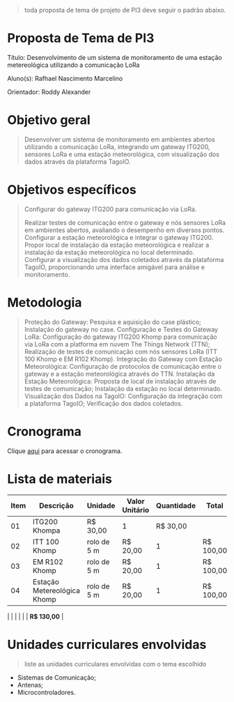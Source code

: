 > toda proposta de tema de projeto de PI3 deve seguir o padrão abaixo.

# Proposta de Tema de PI3
Título: Desenvolvimento de um sistema de monitoramento de uma estação metereológica utilizando a comunicação LoRa

Aluno(s): Rafhael Nascimento Marcelino

Orientador: Roddy Alexander

# Objetivo geral
> Desenvolver um sistema de monitoramento em ambientes abertos utilizando a comunicação LoRa, integrando um gateway ITG200, sensores LoRa e uma estação meteorológica, com visualização dos dados através da plataforma TagoIO.

# Objetivos específicos

> Configurar do gateway ITG200 para comunicação via LoRa.
> 
> Realizar testes de comunicação entre o gateway e nós sensores LoRa em ambientes abertos, avaliando o desempenho em diversos pontos.
> Configurar a estação meteorológica e integrar o gateway ITG200.
> Propor local de instalação da estação meteorológica e realizar a instalação da estação meteorológica no local determinado.
> Configurar a visualização dos dados coletados através da plataforma TagoIO, proporcionando uma interface amigável para análise e monitoramento.

# Metodologia
> Proteção do Gateway: Pesquisa e aquisição do case plástico; Instalação do gateway no case.
> Configuração e Testes do Gateway LoRa: Configuração do gateway ITG200 Khomp para comunicação via LoRa com a platforma em nuvem The Things Network (TTN); Realização de testes de comunicação com nós sensores LoRa (ITT 100 Khomp e EM R102 Khomp).
> Integração do Gateway com Estação Meteorológica: Configuração de protocolos de comunicação entre o gateway e a estação meteorológica através do TTN.
> Instalação da Estação Meteorológica: Proposta de local de instalação através de testes de comunicação; Instalação da estação no local determinado.
> Visualização dos Dados na TagoIO: Configuração da integração com a plataforma TagoIO; Verificação dos dados coletados.

# Cronograma

Clique [aqui]() para acessar o cronograma.

# Lista de materiais 

| Item | Descrição | Unidade | Valor Unitário | Quantidade | Total |
| ---- | ------------- | --- | ------------- | ------------- | ------------- |
|  01  | ITG200 Khompa | R$ 30,00 | 1 | R$ 30,00 |
|  02  | ITT 100 Khomp | rolo de 5 m | R$ 20,00 | 1 | R$ 100,00 |
|  03  | EM R102 Khomp | rolo de 5 m | R$ 20,00 | 1 | R$ 100,00 |
|  04  | Estação Metereológica Khomp | rolo de 5 m | R$ 20,00 | 1 | R$ 100,00 |

|    |  |   |  |  | **R$ 130,00** |

# Unidades curriculares envolvidas
> liste as unidades curriculares envolvidas com o tema escolhido
- Sistemas de Comunicação;
- Antenas;
- Microcontroladores.
